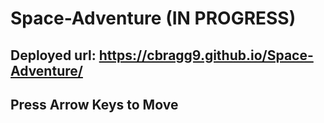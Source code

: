 # Space-Adventure (IN PROGRESS)  

## Deployed url: https://cbragg9.github.io/Space-Adventure/  

## Press Arrow Keys to Move  